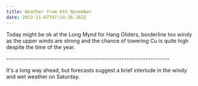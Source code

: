 ```yaml
---
title: Weather from 6th November
date: 2023-11-07T07:54:36.363Z
---
```

Today might be ok at the Long Mynd for Hang Gliders, borderline too windy as the upper winds are strong and the chance of towering Cu is quite high despite the time of the year.

\--------------------------------------------------------------------

It's a long way ahead, but forecasts suggest a brief interlude in the windy and wet weather on Saturday.